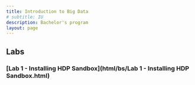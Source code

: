 ```yaml
---
title: Introduction to Big Data
# subtitle: IU
description: Bachelor's program
layout: page
---
```



## Labs

### [Lab 1 - Installing HDP Sandbox](html/bs/Lab 1 - Installing HDP Sandbox.html)